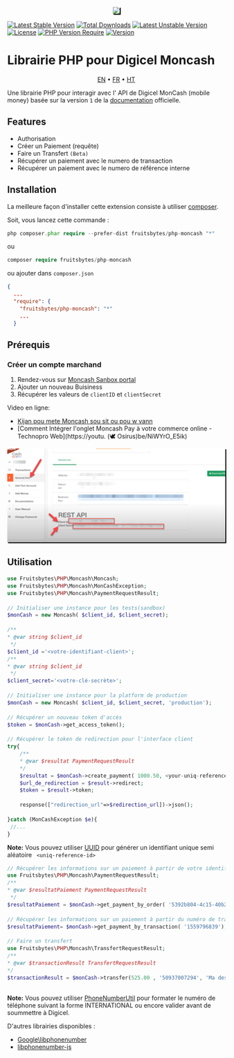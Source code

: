 <p align="center">
<a href="https://www.digicelgroup.com/ht/en/moncash/business.html" target="_blank">
<img style="box-shadow: 2px 2px 1px #000000" src="https://www.digicelgroup.com/etc/designs/haiti-en-moncash/_jcr_content/global/headerLogo.asset.spool/MonCash_Logo-180-90-white.png" width="200"></a></p>

[![Latest Stable Version](http://poser.pugx.org/fruitsbytes/php-moncash/v)](https://packagist.org/packages/fruitsbytes/php-moncash) [![Total Downloads](http://poser.pugx.org/fruitsbytes/php-moncash/downloads)](https://packagist.org/packages/fruitsbytes/php-moncash) [![Latest Unstable Version](http://poser.pugx.org/fruitsbytes/php-moncash/v/unstable)](https://packagist.org/packages/fruitsbytes/php-moncash) [![License](http://poser.pugx.org/fruitsbytes/php-moncash/license)](https://packagist.org/packages/fruitsbytes/php-moncash) [![PHP Version Require](http://poser.pugx.org/fruitsbytes/php-moncash/require/php)](https://packagist.org/packages/fruitsbytes/php-moncash)
[![Version](http://poser.pugx.org/fruitsbytes/php-moncash/version)](https://packagist.org/packages/fruitsbytes/php-moncash)


Librairie PHP pour Digicel Moncash
=============
<p align="center">
    <a href="/README.md">EN</a> • <a href="/README.fr.md">FR</a> • <a href="/README.ht.md">HT</a>
</p>

Une librairie PHP pour interagir avec l' API de Digicel MonCash (mobile money) basée sur la version `1` de
la [documentation](https://sandbox.moncashbutton.digicelgroup.com/Moncash-business/resources/doc/RestAPI_MonCash_doc.pdf)
officielle.


Features
------------

- Authorisation
- Créer un Paiement (requête)
- Faire un Transfert `(Beta)`
- Récupérer un paiement avec le numero de transaction
- Récupérer un paiement avec le numero de référence interne

Installation
------------

La meilleure façon d'installer cette extension consiste à utiliser [composer](http://getcomposer.org/download/).

Soit, vous lancez cette commande :

```php
php composer.phar require --prefer-dist fruitsbytes/php-moncash "*"
```

ou

```php
composer require fruitsbytes/php-moncash
```

ou ajouter dans `composer.json`

```json
{
  ...
  "require": {
    "fruitsbytes/php-moncash": "*"
    ...
  }


```


Prérequis
-----

<h3>Créer un compte marchand</h3>

1) Rendez-vous sur [Moncash Sanbox portal](https://sandbox.moncashbutton.digicelgroup.com/Moncash-business/New)
2) Ajouter un nouveau Buisiness
3) Récupérer les valeurs de  `clientID` et `clientSecret`

Video en ligne:
- [Kijan pou mete Moncash sou sit ou pou w vann](https://youtu.be/lE3ejFT11_w)
- [Comment Intégrer l'onglet Moncash Pay à votre commerce online - Technopro Web](https://youtu.  (🕊 Osirus)be/NiWYrO_E5ik)

<p align="center">
<a href="https://www.digicelgroup.com/ht/en/moncash/business.html" target="_blank">
<img style="box-shadow: 2px 2px 1px #000000" 
src="/demo_1.png" width="700"></a></p>


Utilisation
-------

```php
use Fruitsbytes\PHP\Moncash\Moncash;
use Fruitsbytes\PHP\Moncash\MonCashException;
use Fruitsbytes\PHP\Moncash\PaymentRequestResult;

// Initialiser une instance pour les tests(sandbox)
$monCash = new Moncash( $client_id, $client_secret);

/**
* @var string $client_id
 */
$client_id ='<votre-identifiant-client>';
/**
* @var string $client_id
 */
$client_secret='<votre-clé-secrète>';

// Initialiser une instance pour la platform de production
$monCash = new Moncash( $client_id, $client_secret, 'production');

// Récupérer un nouveau token d'accès
$token = $monCash->get_access_token();

// Récupérer le token de redirection pour l'interface client
try{
    /**
    * @var $resultat PaymentRequestResult
    */
    $resultat = $monCash->create_payment( 1000.50, <your-uniq-reference-id>);
    $url_de_redirection = $result->redirect;
    $token = $result->token;
    
    response(["redirection_url"=>$redirection_url])->json();
    
}catch (MonCashException $e){
 //...
}
```

<b>Note:</b> Vous pouvez utiliser  [UUID](https://github.com/ramsey/uuid) pour générer un identifiant unique semi
aléatoire ` <uniq-reference-id>`

```php
// Récupérer les informations sur un paiement à partir de votre identifiant intern
use Fruitsbytes\PHP\Moncash\PaymentRequestResult;
/**
* @var $resultatPaiement PaymentRequestResult
 */
$resultatPaiement = $monCash->get_payment_by_order( '5392b804-4c15-40b2-9049-f7a471df15fd');

// Récupérer les informations sur un paiement à partir du numéro de transaction fourni au niveau de la transaction réussie dans l'interface client
$resultatPaiement= $monCash->get_payment_by_transaction( '1559796839');

// Faire un transfert
use Fruitsbytes\PHP\Moncash\TransfertRequestResult;
/**
* @var $transactionResult TransfertRequestResult
*/
$transactionResult = $monCash->transfer(525.00 , '50937007294', 'Ma description');
 
```

<b>Note:</b>
Vous pouvez
utiliser [PhoneNumberUtil](https://github.com/giggsey/libphonenumber-for-php/blob/master/docs/PhoneNumberUtil.md) pour
formater le numéro de téléphone suivant la forme INTERNATIONAL ou encore valider avant de soummettre à Digicel.

D'autres librairies disponibles :

- [Google\libphonenumber](https://github.com/google/libphonenumber)
- [libphonenumber-js](https://gitlab.com/catamphetamine/libphonenumber-js#readme)

